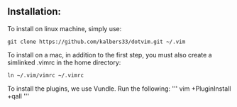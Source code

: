 
Installation:
-------------

To install on linux machine, simply use:
```
git clone https://github.com/kalbers33/dotvim.git ~/.vim
```

To install on a mac, in addition to the first step, you must also create a simlinked .vimrc in the home directory:
```
ln ~/.vim/vimrc ~/.vimrc
```

To install the plugins, we use Vundle. Run the following:
'''
vim +PluginInstall +qall
'''
